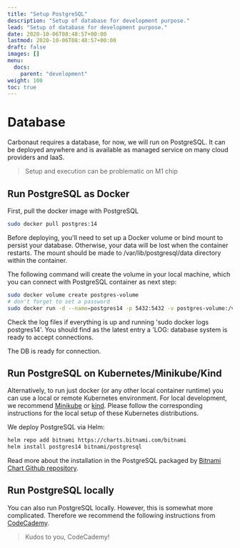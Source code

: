 ```yaml
---
title: "Setup PostgreSQL"
description: "Setup of database for development purpose."
lead: "Setup of database for development purpose."
date: 2020-10-06T08:48:57+00:00
lastmod: 2020-10-06T08:48:57+00:00
draft: false
images: []
menu:
  docs:
    parent: "development"
weight: 100
toc: true
---
```


# Database

Carbonaut requires a database, for now, we will run on PostgreSQL. It can be deployed anywhere and is available as managed service on many cloud providers and IaaS.

> Setup and execution can be problematic on M1 chip

## Run PostgreSQL as Docker

First, pull the docker image with PostgreSQL
```sh
sudo docker pull postgres:14
```

Before deploying, you'll need to set up a Docker volume or bind mount to persist your database. Otherwise, your data will be lost when the container restarts. The mount should be made to /var/lib/postgresql/data directory within the container.

The following command will create the volume in your local machine, which you can connect with PostgreSQL container as next step:
```sh
sudo docker volume create postgres-volume
# don't forget to set a password
sudo docker run -d --name=postgres14 -p 5432:5432 -v postgres-volume:/var/lib/postgresql/data -e POSTGRES_PASSWORD=[YOUR-SUPER-PASSWORD] postgres:14
```

Check the log files if everything is up and running 'sudo docker logs postgres14'. You should find as the latest entry a 'LOG:  database system is ready to accept connections.

The DB is ready for connection.


## Run PostgreSQL on Kubernetes/Minikube/Kind

Alternatively, to run just docker (or any other local container runtime) you can use a local or remote Kubernetes environment. For local development, we recommend [Minikube](https://minikube.sigs.k8s.io/docs/) or [kind](https://kind.sigs.k8s.io/). Please follow the corresponding instructions for the local setup of these Kubernetes distributions.

We deploy PostgreSQL via Helm:
```sh
helm repo add bitnami https://charts.bitnami.com/bitnami
helm install postgres14 bitnami/postgresql
```
Read more about the installation in the PostgreSQL packaged by [Bitnami Chart Github repository](https://github.com/bitnami/charts/tree/master/bitnami/postgresql/#installing-the-chart).


## Run PostgreSQL locally
You can also run PostgreSQL locally. However, this is somewhat more complicated. Therefore we recommend the following instructions from [CodeCademy](https://www.codecademy.com/article/installing-and-using-postgresql-locally).
> Kudos to you, CodeCademy! 
